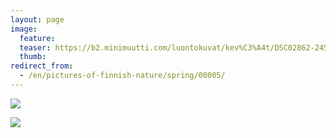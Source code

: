 ```yaml
---
layout: page
image:
  feature:
  teaser: https://b2.minimuutti.com/luontokuvat/kev%C3%A4t/DSC02862-245px.jpg
  thumb:
redirect_from:
  - /en/pictures-of-finnish-nature/spring/00005/
---
```


![](https://b2.minimuutti.com/luontokuvat/kev%C3%A4t/DSC02862-800px.jpg)

![](https://b2.minimuutti.com/luontokuvat/kev%C3%A4t/DSC02855-800px.jpg)
